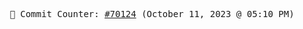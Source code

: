 <p align="center">
    <samp>
        📮 Commit Counter: <a href="https://github.com/Javascript-void0/Javascript-void0/commits/main">#70124</a> (October 11, 2023 @ 05:10 PM)
    </samp>
</p>
